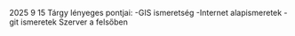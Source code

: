2025 9 15
Tárgy lényeges pontjai:
                                                                                                                                                                                                                        -GIS ismeretség
                                                                                                                                                                                                                        -Internet alapismeretek
                                                                                                                                                                                                                        -git ismeretek
Szerver a felsőben
